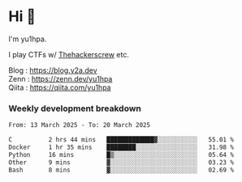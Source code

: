 # Hi 👋

I'm yu1hpa.

I play CTFs w/ [Thehackerscrew](https://www.thehackerscrew.team/) etc.

Blog : https://blog.y2a.dev  
Zenn : https://zenn.dev/yu1hpa  
Qiita : https://qiita.com/yu1hpa  

### Weekly development breakdown

<!--START_SECTION:waka-->

```txt
From: 13 March 2025 - To: 20 March 2025

C          2 hrs 44 mins   █████████████▓░░░░░░░░░░░   55.01 %
Docker     1 hr 35 mins    ████████░░░░░░░░░░░░░░░░░   31.98 %
Python     16 mins         █▒░░░░░░░░░░░░░░░░░░░░░░░   05.64 %
Other      9 mins          ▓░░░░░░░░░░░░░░░░░░░░░░░░   03.23 %
Bash       8 mins          ▓░░░░░░░░░░░░░░░░░░░░░░░░   02.69 %
```

<!--END_SECTION:waka-->

